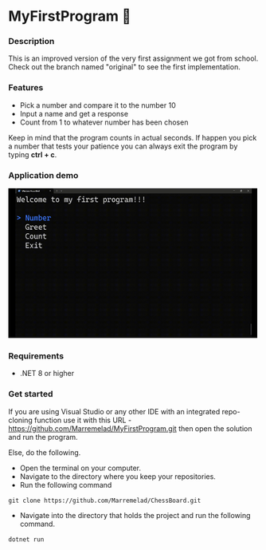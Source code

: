 # MyFirstProgram 🥇

### Description
This is an improved version of the very first assignment we got from school. Check out the branch named "original" to see the first implementation.

### Features

* Pick a number and compare it to the number 10
* Input a name and get a response 
* Count from 1 to whatever number has been chosen 

Keep in mind that the program counts in actual seconds. If happen you pick a number that tests your patience you can always exit the program by typing **ctrl + c**.

### Application demo
<img src="https://github.com/Marremelad/AssetsAndImages/raw/main/MyFirstProgramScreenRecording.gif" height="300" width="500">

### Requirements
* .NET 8 or higher

### Get started
If you are using Visual Studio or any other IDE with an integrated repo-cloning function use it with this URL - https://github.com/Marremelad/MyFirstProgram.git
then open the solution and run the program.

Else, do the following.
* Open the terminal on your computer.
* Navigate to the directory where you keep your repositories.
* Run the following command
```console
git clone https://github.com/Marremelad/ChessBoard.git        
```
* Navigate into the directory that holds the project and run the following command.
```console
dotnet run
```
